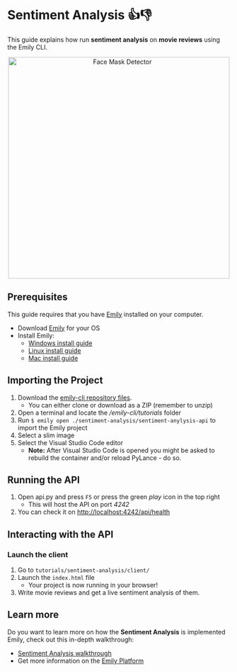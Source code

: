 # Sentiment Analysis 👍👎

This guide explains how run **sentiment analysis** on **movie reviews** using the Emily CLI.

<div align="center">
<img src="https://raw.githubusercontent.com/wiki/amboltio/emily-cli/images/demos/sentiment-analysis/sentiment-analysis-client.png" alt="Face Mask Detector" width="500" height="500"/>
</div>

## Prerequisites
This guide requires that you have [Emily](https://ambolt.io/emily-ai/) installed on your computer.
- Download [Emily](https://github.com/amboltio/emily-cli/releases/latest) for your OS
- Install Emily:
  - [Windows install guide](https://github.com/amboltio/emily-cli/wiki/How-to-install-Emily-on-Windows)
  - [Linux install guide](https://github.com/amboltio/emily-cli/wiki/How-to-install-Emily-on-Linux)
  - [Mac install guide](https://github.com/amboltio/emily-cli/wiki/How-to-install-emily-on-Mac)

## Importing the Project
1. Download the [emily-cli repository files](https://github.com/amboltio/emily-cli).
	* You can either clone or download as a ZIP (remember to unzip)
2. Open a terminal and locate the _/emily-cli/tutorials_ folder
3. Run ```$ emily open ./sentiment-analysis/sentiment-anylysis-api``` to import the Emily project
4. Select a slim image
5. Select the Visual Studio Code editor  
	* **Note:** After Visual Studio Code is opened you might be asked to rebuild the container and/or reload PyLance - do so.

## Running the API
1. Open api.py and press `F5` or press the green _play_ icon in the top right 
	* This will host the API on port _4242_
2. You can check it on [http://localhost:4242/api/health](http://localhost:4242/api/health)

## Interacting with the API
### Launch the client
1. Go to `tutorials/sentiment-analysis/client/`
2. Launch the `index.html` file
      * Your project is now running in your browser!
3. Write movie reviews and get a live sentiment analysis of them.

## Learn more 
Do you want to learn more on how the **Sentiment Analysis** is implemented Emily, check out this in-depth walkthrough:
- [Sentiment Analysis walkthrough](https://github.com/amboltio/emily-cli/wiki/Sentiment-analysis)
- Get more information on the [Emily Platform](https://ambolt.io/emily-ai/)

